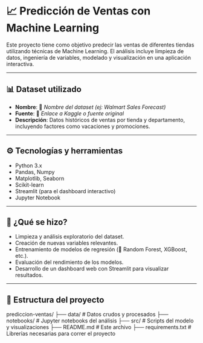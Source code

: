 
# 📈 Predicción de Ventas con Machine Learning

Este proyecto tiene como objetivo predecir las ventas de diferentes tiendas utilizando técnicas de Machine Learning. El análisis incluye limpieza de datos, ingeniería de variables, modelado y visualización en una aplicación interactiva.

---

## 📊 Dataset utilizado

- **Nombre**: 🔧 *Nombre del dataset (ej: Walmart Sales Forecast)*
- **Fuente**: 🔧 *Enlace a Kaggle o fuente original*
- **Descripción**: Datos históricos de ventas por tienda y departamento, incluyendo factores como vacaciones y promociones.

---

## ⚙️ Tecnologías y herramientas

- Python 3.x
- Pandas, Numpy
- Matplotlib, Seaborn
- Scikit-learn
- Streamlit (para el dashboard interactivo)
- Jupyter Notebook

---

## 🧠 ¿Qué se hizo?

- Limpieza y análisis exploratorio del dataset.
- Creación de nuevas variables relevantes.
- Entrenamiento de modelos de regresión (🔧 Random Forest, XGBoost, etc.).
- Evaluación del rendimiento de los modelos.
- Desarrollo de un dashboard web con Streamlit para visualizar resultados.

---

## 📁 Estructura del proyecto

prediccion-ventas/
├── data/ # Datos crudos y procesados
├── notebooks/ # Jupyter notebooks del análisis
├── src/ # Scripts del modelo y visualizaciones
├── README.md # Este archivo
├── requirements.txt # Librerías necesarias para correr el proyecto
